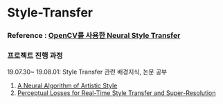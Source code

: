 # Style-Transfer

### Reference : [OpenCV를 사용한 Neural Style Transfer](https://tykimos.github.io/2018/10/10/Neural_Style_Transfer_with_OpenCV/)

### 프로젝트 진행 과정 

19.07.30~ 19.08.01: Style Transfer 관련 배경지식, 논문 공부
1. [A Neural Algorithm of Artistic Style](https://arxiv.org/abs/1508.06576)
2. [Perceptual Losses for Real-Time Style Transfer and Super-Resolution](https://cs.stanford.edu/people/jcjohns/eccv16/)

